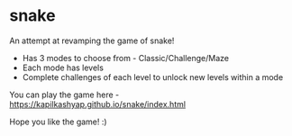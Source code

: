 # snake
 An attempt at revamping the game of snake!
 
 - Has 3 modes to choose from - Classic/Challenge/Maze
 - Each mode has levels
 - Complete challenges of each level to unlock new levels within a mode
 
 You can play the game here - https://kapilkashyap.github.io/snake/index.html
 
 Hope you like the game! :)
